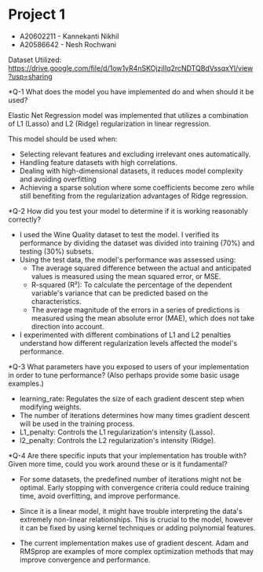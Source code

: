 # Project 1 
- A20602211 - Kannekanti Nikhil
- A20586642 - Nesh Rochwani

Dataset Utilized: https://drive.google.com/file/d/1ow1yR4nSKOjzjIIq2rcNDTQBdVssqxYl/view?usp=sharing

*Q-1 What does the model you have implemented do and when should it be used?

Elastic Net Regression model was implemented that utilizes a combination of L1 (Lasso) and L2 (Ridge) regularization in linear regression.

This model should be used when:
- Selecting relevant features and excluding irrelevant ones automatically.
- Handling feature datasets with high correlations.
- Dealing with high-dimensional datasets, it reduces model complexity and avoiding overfitting
- Achieving a sparse solution where some coefficients become zero while still benefiting from the regularization advantages of Ridge regression.

*Q-2 How did you test your model to determine if it is working reasonably correctly?

- I used the Wine Quality dataset to test the model. I verified its performance by dividing the dataset was divided into training (70%) and testing (30%) subsets.
- Using the test data, the model's performance was assessed using:
  - The average squared difference between the actual and anticipated values is measured using the mean squared error, or MSE.
  - R-squared (R²): To calculate the percentage of the dependent variable's variance that can be predicted based on the characteristics.
  - The average magnitude of the errors in a series of predictions is measured using the mean absolute error (MAE), which does not take direction into account.
- I experimented with different combinations of L1 and L2 penalties understand how different regularization levels affected the model's performance.

*Q-3 What parameters have you exposed to users of your implementation in order to tune performance? (Also perhaps provide some basic usage examples.)

- learning_rate: Regulates the size of each gradient descent step when modifying weights.
- The number of iterations determines how many times gradient descent will be used in the training process.
- L1_penalty: Controls the L1 regularization's intensity (Lasso).
- l2_penalty: Controls the L2 regularization's intensity (Ridge).

*Q-4 Are there specific inputs that your implementation has trouble with? Given more time, could you work around these or is it fundamental?

- For some datasets, the predefined number of iterations might not be optimal. Early stopping with convergence criteria could reduce training time, avoid overfitting, and improve performance.

- Since it is a linear model, it might have trouble interpreting the data's extremely non-linear relationships. This is crucial to the model, however it can be fixed by using kernel techniques or adding polynomial features.

- The current implementation makes use of gradient descent. Adam and RMSprop are examples of more complex optimization methods that may improve convergence and performance.
